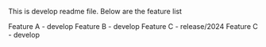 This is develop readme file. Below are the feature list

Feature A - develop
Feature B - develop
Feature C - release/2024
Feature C - develop
